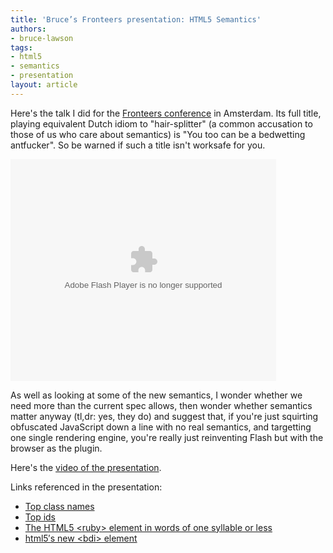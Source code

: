 ```yaml
---
title: 'Bruce’s Fronteers presentation: HTML5 Semantics'
authors:
- bruce-lawson
tags:
- html5
- semantics
- presentation
layout: article
---
```

<p>Here&#39;s the talk I did for the <a href="http://fronteers.nl/congres/2011">Fronteers conference</a> in Amsterdam. Its full title, playing equivalent Dutch idiom to &quot;hair-splitter&quot; (a common accusation to those of us who care about semantics) is &quot;You too can be a bedwetting antfucker&quot;. So be warned if such a title isn&#39;t worksafe for you.</p>

<object id="__sse9588237" width="425" height="355"> <param name="movie" value="http://static.slidesharecdn.com/swf/ssplayer2.swf?doc=bruce-lawson-fronteers-antfucker-111007023547-phpapp02&amp;stripped_title=you-too-can-be-a-bedwetting-antfucker-bruce-lawson-opera-fronteers-2011&amp;userName=brucelawson" /> <param name="allowFullScreen" value="true" /> <param name="allowScriptAccess" value="never" /> <embed name="__sse9588237" src="http://static.slidesharecdn.com/swf/ssplayer2.swf?doc=bruce-lawson-fronteers-antfucker-111007023547-phpapp02&amp;stripped_title=you-too-can-be-a-bedwetting-antfucker-bruce-lawson-opera-fronteers-2011&amp;userName=brucelawson" type="application/x-shockwave-flash" allowfullscreen="true" width="425" height="355" allowscriptaccess="never" /> </object>

<p>As well as looking at some of the new semantics, I wonder whether we need more than the current spec allows, then wonder whether semantics matter anyway (tl,dr: yes, they do) and suggest that, if you&#39;re just squirting obfuscated JavaScript down a line with no real semantics, and targetting one single rendering engine, you&#39;re really just reinventing Flash but with the browser as  the plugin.</p>

<p>Here&#39;s the <a href="http://vimeo.com/31380928">video of the presentation</a>.</p>
<p>Links referenced in the presentation:</p>
<ul>
<li><a href="http://devfiles.myopera.com/articles/572/classlist-url.htm">Top class names</a></li><li><a href="http://devfiles.myopera.com/articles/572/idlist-url.htm">Top ids</a></li>
<li><a href="http://my.opera.com/tagawa/blog/the-html5-ruby-element-in-words-of-one-syllable-or-less">The HTML5 &lt;ruby&gt; element in words of one syllable or less</a></li>
<li><a href="">html5′s new &lt;bdi&gt; element</a></li>
</ul>

